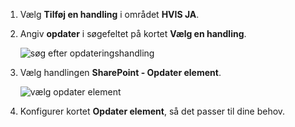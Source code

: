 1. Vælg **Tilføj en handling** i området **HVIS JA**.
1. Angiv **opdater** i søgefeltet på kortet **Vælg en handling**.

    ![søg efter opdateringshandling](media/modern-approvals/search-update-item.png)
1. Vælg handlingen **SharePoint - Opdater element**.

    ![vælg opdater element](media/modern-approvals/select-update-item-yes.png)
1. Konfigurer kortet **Opdater element**, så det passer til dine behov.

